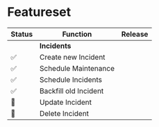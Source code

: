 # Featureset
| Status | Function | Release |
| --- | --- | --- |
| | **Incidents** | |
| ✅ | Create new Incident | |
| ✅ | Schedule Maintenance | |
| ✅ | Schedule Incidents | |
| ✅ | Backfill old Incident | |
| 🔲 | Update Incident | |
| 🔲 | Delete Incident | |
